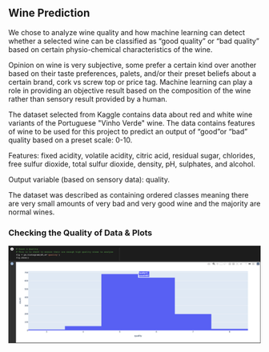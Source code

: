 ## Wine Prediction

We chose to analyze wine quality and how machine learning can detect whether a selected wine can be classified as “good quality” or “bad quality” based on certain physio-chemical characteristics of the wine.

Opinion on wine is very subjective, some prefer a certain kind over another based on their taste preferences, palets, and/or their preset beliefs about a certain brand, cork vs screw top or price tag. Machine learning can play a role in providing an objective result based on the composition of the wine rather than sensory result provided by a human.

The dataset selected from Kaggle contains data about red and white wine variants of the Portuguese "Vinho Verde" wine. The data contains features of wine to be used for this project to predict an output of “good”or “bad” quality based on a preset scale: 0-10.

Features: fixed acidity, volatile acidity, citric acid, residual sugar, chlorides, free sulfur dioxide, total sulfur dioxide, density, pH, sulphates, and alcohol.

Output variable (based on sensory data): quality.

The dataset was described as containing ordered classes meaning there are very small amounts of very bad and very good wine and the majority are normal wines.


### Checking the Quality of Data & Plots
![Image](https://github.com/eggsnbacon97/BUTLER-PROJECT3-GROUPC/blob/main/images/quality_bar.png)
